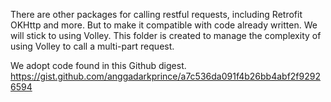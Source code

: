 
There are other packages for calling restful requests, including Retrofit OKHttp and more.
But to make it compatible with code already written. We will stick to using Volley.
This folder is created to manage the complexity of using Volley to call a multi-part request.

We adopt code found in this Github digest.
https://gist.github.com/anggadarkprince/a7c536da091f4b26bb4abf2f92926594
